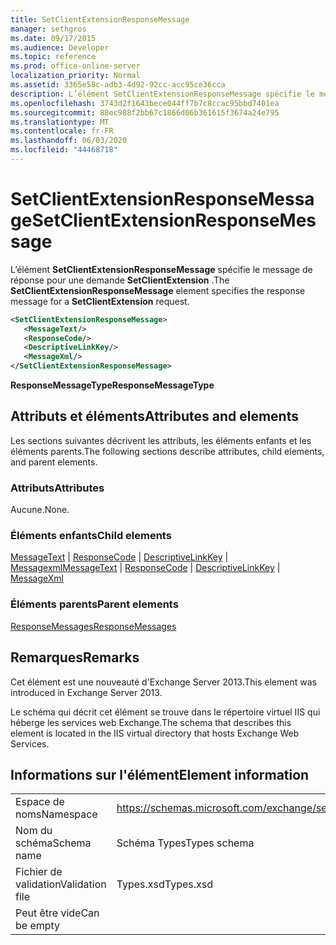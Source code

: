 ```yaml
---
title: SetClientExtensionResponseMessage
manager: sethgros
ms.date: 09/17/2015
ms.audience: Developer
ms.topic: reference
ms.prod: office-online-server
localization_priority: Normal
ms.assetid: 3365e58c-adb3-4d92-92cc-acc95ce36cca
description: L’élément SetClientExtensionResponseMessage spécifie le message de réponse pour une demande SetClientExtension.
ms.openlocfilehash: 3743d2f1643bece044ff7b7c8ccac95bbd7401ea
ms.sourcegitcommit: 88ec988f2bb67c1866d06b361615f3674a24e795
ms.translationtype: MT
ms.contentlocale: fr-FR
ms.lasthandoff: 06/03/2020
ms.locfileid: "44468718"
---
```

# <a name="setclientextensionresponsemessage"></a><span data-ttu-id="71027-103">SetClientExtensionResponseMessage</span><span class="sxs-lookup"><span data-stu-id="71027-103">SetClientExtensionResponseMessage</span></span>

<span data-ttu-id="71027-104">L’élément **SetClientExtensionResponseMessage** spécifie le message de réponse pour une demande **SetClientExtension** .</span><span class="sxs-lookup"><span data-stu-id="71027-104">The **SetClientExtensionResponseMessage** element specifies the response message for a **SetClientExtension** request.</span></span> 
  
```XML
<SetClientExtensionResponseMessage>
   <MessageText/>
   <ResponseCode/>
   <DescriptiveLinkKey/>
   <MessageXml/>
</SetClientExtensionResponseMessage>
```

 <span data-ttu-id="71027-105">**ResponseMessageType**</span><span class="sxs-lookup"><span data-stu-id="71027-105">**ResponseMessageType**</span></span>
## <a name="attributes-and-elements"></a><span data-ttu-id="71027-106">Attributs et éléments</span><span class="sxs-lookup"><span data-stu-id="71027-106">Attributes and elements</span></span>

<span data-ttu-id="71027-107">Les sections suivantes décrivent les attributs, les éléments enfants et les éléments parents.</span><span class="sxs-lookup"><span data-stu-id="71027-107">The following sections describe attributes, child elements, and parent elements.</span></span>
  
### <a name="attributes"></a><span data-ttu-id="71027-108">Attributs</span><span class="sxs-lookup"><span data-stu-id="71027-108">Attributes</span></span>

<span data-ttu-id="71027-109">Aucune.</span><span class="sxs-lookup"><span data-stu-id="71027-109">None.</span></span>
  
### <a name="child-elements"></a><span data-ttu-id="71027-110">Éléments enfants</span><span class="sxs-lookup"><span data-stu-id="71027-110">Child elements</span></span>

<span data-ttu-id="71027-111">[MessageText](messagetext.md)  |  [ResponseCode](responsecode.md)  |  [DescriptiveLinkKey](descriptivelinkkey.md)  |  [Messagexml](messagexml.md)</span><span class="sxs-lookup"><span data-stu-id="71027-111">[MessageText](messagetext.md) | [ResponseCode](responsecode.md) | [DescriptiveLinkKey](descriptivelinkkey.md) | [MessageXml](messagexml.md)</span></span>
  
### <a name="parent-elements"></a><span data-ttu-id="71027-112">Éléments parents</span><span class="sxs-lookup"><span data-stu-id="71027-112">Parent elements</span></span>

[<span data-ttu-id="71027-113">ResponseMessages</span><span class="sxs-lookup"><span data-stu-id="71027-113">ResponseMessages</span></span>](responsemessages.md)
  
## <a name="remarks"></a><span data-ttu-id="71027-114">Remarques</span><span class="sxs-lookup"><span data-stu-id="71027-114">Remarks</span></span>

<span data-ttu-id="71027-115">Cet élément est une nouveauté d'Exchange Server 2013.</span><span class="sxs-lookup"><span data-stu-id="71027-115">This element was introduced in Exchange Server 2013.</span></span>
  
<span data-ttu-id="71027-116">Le schéma qui décrit cet élément se trouve dans le répertoire virtuel IIS qui héberge les services web Exchange.</span><span class="sxs-lookup"><span data-stu-id="71027-116">The schema that describes this element is located in the IIS virtual directory that hosts Exchange Web Services.</span></span>
  
## <a name="element-information"></a><span data-ttu-id="71027-117">Informations sur l'élément</span><span class="sxs-lookup"><span data-stu-id="71027-117">Element information</span></span>

|||
|:-----|:-----|
|<span data-ttu-id="71027-118">Espace de noms</span><span class="sxs-lookup"><span data-stu-id="71027-118">Namespace</span></span>  <br/> |https://schemas.microsoft.com/exchange/services/2006/types  <br/> |
|<span data-ttu-id="71027-119">Nom du schéma</span><span class="sxs-lookup"><span data-stu-id="71027-119">Schema name</span></span>  <br/> |<span data-ttu-id="71027-120">Schéma Types</span><span class="sxs-lookup"><span data-stu-id="71027-120">Types schema</span></span>  <br/> |
|<span data-ttu-id="71027-121">Fichier de validation</span><span class="sxs-lookup"><span data-stu-id="71027-121">Validation file</span></span>  <br/> |<span data-ttu-id="71027-122">Types.xsd</span><span class="sxs-lookup"><span data-stu-id="71027-122">Types.xsd</span></span>  <br/> |
|<span data-ttu-id="71027-123">Peut être vide</span><span class="sxs-lookup"><span data-stu-id="71027-123">Can be empty</span></span>  <br/> ||
   

